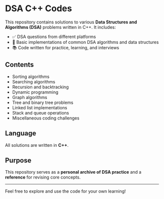 # DSA C++ Codes

This repository contains solutions to various **Data Structures and Algorithms (DSA)** problems written in C++. It includes:

- ✅ DSA questions from different platforms
- 🧩 Basic implementations of common DSA algorithms and data structures
- 📚 Code written for practice, learning, and interviews

## Contents

- Sorting algorithms
- Searching algorithms
- Recursion and backtracking
- Dynamic programming
- Graph algorithms
- Tree and binary tree problems
- Linked list implementations
- Stack and queue operations
- Miscellaneous coding challenges

## Language

All solutions are written in **C++**.

## Purpose

This repository serves as a **personal archive of DSA practice** and a **reference** for revising core concepts.

---

Feel free to explore and use the code for your own learning!
